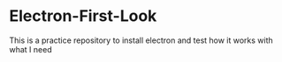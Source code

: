 # Electron-First-Look
This is a practice repository to install electron and test how it works with what I need
